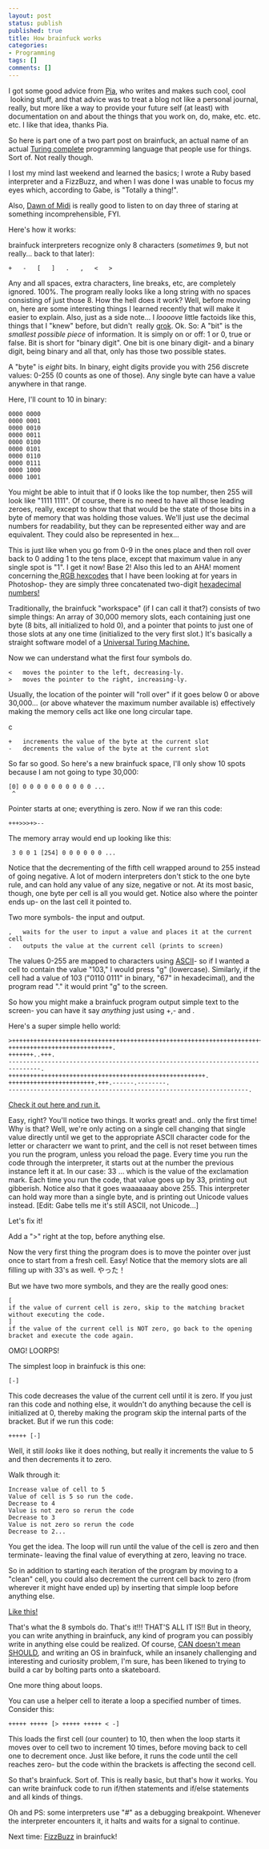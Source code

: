 ```yaml
---
layout: post
status: publish
published: true
title: How brainfuck works
categories:
- Programming
tags: []
comments: []
---
```

I got some good advice from <a href="http://piablumenthal.com/" target="_blank">Pia</a>, who writes and makes such cool, cool  looking stuff, and that advice was to treat a blog not like a personal journal, really, but more like a way to provide your future self (at least) with documentation on and about the things that you work on, do, make, etc. etc. etc. I like that idea, thanks Pia.

So here is part one of a two part post on brainfuck, an actual name of an actual <a href="http://en.wikipedia.org/wiki/Turing_completeness">Turing complete</a> programming language that people use for things. Sort of. Not really though.

I lost my mind last weekend and learned the basics; I wrote a Ruby based interpreter and a FizzBuzz, and when I was done I was unable to focus my eyes which, according to Gabe, is "Totally a thing!".

Also, <a href="https://soundcloud.com/dawn-of-midi">Dawn of Midi<em></em></a> is really good to listen to on day three of staring at something incomprehensible, FYI.

Here's how it works:

<!-- break -->

brainfuck interpreters recognize only 8 characters (<em>sometimes</em> 9, but not really... back to that later):

```brainfuck
+   -   [   ]   .   ,   <   >
```

Any and all spaces, extra characters, line breaks, etc, are completely ignored. 100%. The program really looks like a long string with no spaces consisting of just those 8.
How the hell does it work? Well, before moving on, here are some interesting things I learned recently that will make it easier to explain. Also, just as a side note...<i> </i>I <em>loooove</em> little factoids like this, things that I "knew" before, but didn't  really <a href="http://en.wikipedia.org/wiki/Grok">grok</a>. Ok. So:
A "bit" is the <em>smallest possible piece </em>of information. It is simply on or off: 1 or 0, true or false. Bit is short for "binary digit". One bit is one binary digit- and a binary digit, being binary and all that, only has those two possible states.

A "byte" is <em>eight</em> bits. In binary, eight digits provide you with 256 discrete values: 0-255 (0 counts as one of those). Any single byte can have a value anywhere in that range.

Here, I'll count to 10 in binary:

```
0000 0000
0000 0001
0000 0010
0000 0011
0000 0100
0000 0101
0000 0110
0000 0111
0000 1000
0000 1001
```
You might be able to intuit that if 0 looks like the top number, then 255 will look like "1111 1111". Of course, there is no need to have all those leading zeroes, really, except to show that that would be the state of those bits in a byte of memory that was holding those values. We'll just use the decimal numbers for readability, but they can be represented either way and are equivalent. They could also be represented in hex...

This is just like when you go from 0-9 in the ones place and then roll over back to 0 adding 1 to the tens place, except that maximum value in any single spot is "1". I get it now! Base 2! Also this led to an AHA! moment concerning the<a href="http://www.javascripter.net/faq/rgbtohex.htm"> RGB hexcodes</a> that I have been looking at for years in Photoshop- they are simply three concatenated two-digit <a href="http://en.wikipedia.org/wiki/Hexadecimal">hexadecimal numbers! </a>

Traditionally, the brainfuck "workspace" (if I can call it that?) consists of two simple things: An array of 30,000 memory slots, each containing just one byte (8 bits, all initialized to hold 0), and a pointer that points to just one of those slots at any one time (initialized to the very first slot.) It's basically a straight software model of a <a href="http://en.wikipedia.org/wiki/Turing_machine">Universal Turing Machine.</a>

Now we can understand what the first four symbols do.

```
<   moves the pointer to the left, decreasing-ly.
>   moves the pointer to the right, increasing-ly.
```

Usually, the location of the pointer will "roll over" if it goes below 0 or above 30,000... (or above whatever the maximum number available is) effectively making the memory cells act like one long circular tape.

c
```
+   increments the value of the byte at the current slot
-   decrements the value of the byte at the current slot
```

So far so good. So here's a new brainfuck space, I'll only show 10 spots because I am not going to type 30,000:

```
[0] 0 0 0 0 0 0 0 0 0 0 ...
 ^
```

Pointer starts at one; everything is zero. Now if we ran this code:

```
+++>>>+>--
```

The memory array would end up looking like this:

```
 3 0 0 1 [254] 0 0 0 0 0 0 ...
```

Notice that the decrementing of the fifth cell wrapped around to 255 instead of going negative. A lot of modern interpreters don't stick to the one byte rule, and can hold any value of any size, negative or not. At its most basic, though, one byte per cell is all you would get. Notice also where the pointer ends up- on the last cell it pointed to.

Two more symbols- the input and output.

```
,   waits for the user to input a value and places it at the current cell
.   outputs the value at the current cell (prints to screen)
```

The values 0-255 are mapped to characters using <a href="http://www.asciichart.com">ASCII</a>- so if I wanted a cell to contain the value "103," I would press "g" (lowercase). Similarly, if the cell had a value of 103 ("0110 0111" in binary, "67" in hexadecimal), and the program read "." it would print "g" to the screen.

So how you might make a brainfuck program output simple text to the screen- you can have it say <i>anything</i> just using +,- and .

Here's a super simple hello world:

```
>++++++++++++++++++++++++++++++++++++++++++++++++++++++++++++++++++++++++.
+++++++++++++++++++++++++++++.
+++++++..+++.
-------------------------------------------------------------------------------.
+++++++++++++++++++++++++++++++++++++++++++++++++++++++.
++++++++++++++++++++++++.+++.------.--------.
-------------------------------------------------------------------.
```
<a href="http://replit.com/K9B" target="_blank">Check it out here and run it.</a>

Easy, right? You'll notice two things. It works great! and.. only the first time! Why is that? Well, we're only acting on a single cell changing that single value directly until we get to the appropriate ASCII character code for the letter or characterr we want to print, and the cell is not reset between times you run the program, unless you reload the page. Every time you run the code through the interpreter, it starts out at the number the previous instance left it at. In our case: 33 ... which is the value of the exclamation mark. Each time you run the code, that value goes up by 33, printing out gibberish. Notice also that it goes waaaaaaay above 255. This interpreter can hold way more than a single byte, and is printing out Unicode values instead. [Edit: Gabe tells me it's still ASCII, not Unicode...]

Let's fix it!

Add a "&gt;" right at the top, before anything else.

Now the very first thing the program does is to move the pointer over just once to start from a fresh cell. Easy! Notice that the memory slots are all filling up with 33's as well. やった！

But we have two more symbols, and they are the really good ones:

```
[
if the value of current cell is zero, skip to the matching bracket without executing the code.
]
if the value of the current cell is NOT zero, go back to the opening bracket and execute the code again.
```

OMG! LOORPS!

The simplest loop in brainfuck is this one:

```
[-]
```

This code decreases the value of the current cell until it is zero. If you just ran this code and nothing else, it wouldn't do anything because the cell is initialized at 0, thereby making the program skip the internal parts of the bracket. But if we run this code:

```
+++++ [-]
```

Well, it still <em>looks </em>like it does nothing, but really it increments the value to 5 and then decrements it to zero.

Walk through it:

```
Increase value of cell to 5
Value of cell is 5 so run the code.
Decrease to 4
Value is not zero so rerun the code
Decrease to 3
Value is not zero so rerun the code
Decrease to 2...
```


You get the idea. The loop will run until the value of the cell is zero and then terminate- leaving the final value of everything at zero, leaving no trace.

So in addition to starting each iteration of the program by moving to a "clean" cell, you could also decrement the current cell back to zero (from wherever it might have ended up) by inserting that simple loop before anything else.

<a href="http://replit.com/K9B/2" target="_blank">Like this!</a>

That's what the 8 symbols do. That's it!!! THAT'S ALL IT IS!! But in theory, you can write anything in brainfuck, any kind of program you can possibly write in anything else could be realized. Of course, <a href="http://forum.osdev.org/viewtopic.php?f=2&amp;t=20967">CAN doesn't mean SHOULD</a><em>, </em>and writing an OS in brainfuck, while an insanely challenging and interesting and <em></em> curiosity problem, I'm sure, has been likened to trying to build a car by bolting parts onto a skateboard.

One more thing about loops.

You can use a helper cell to iterate a loop a specified number of times. Consider this:

```
+++++ +++++ [> +++++ +++++ < -]
```

This loads the first cell (our counter) to 10, then when the loop starts it moves over to cell two to increment 10 times, before moving back to cell one to decrement once. Just like before, it runs the code until the cell reaches zero- but the code within the brackets is affecting the second cell.


So that's brainfuck. Sort of. This is really basic, but that's how it works. You can write brainfuck code to run if/then statements and if/else statements and all kinds of things.

Oh and PS: some interpreters use "#" as a debugging breakpoint. Whenever the interpreter encounters it, it halts and waits for a signal to continue.

Next time: <a href="http://www.codinghorror.com/blog/2007/02/fizzbuzz-the-programmers-stairway-to-heaven.html">FizzBuzz</a> in brainfuck!
